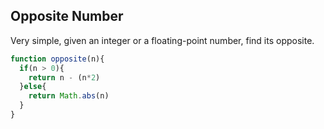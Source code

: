 ## Opposite Number

Very simple, given an integer or a floating-point number, find its opposite.

```javascript
function opposite(n){
  if(n > 0){
    return n - (n*2)
  }else{
    return Math.abs(n)
  }
}
```
